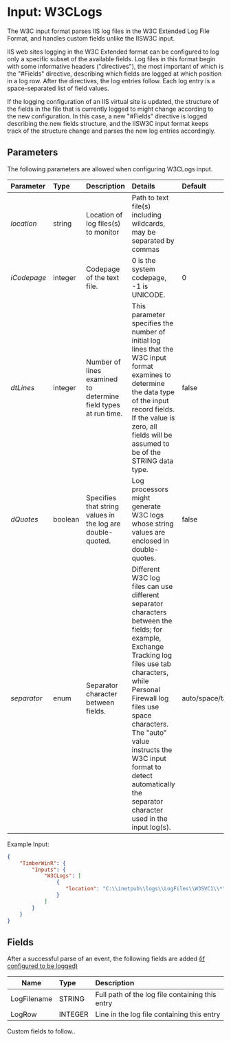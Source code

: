 # Input: W3CLogs

The W3C input format parses IIS log files in the W3C Extended Log File Format, and handles custom fields unlike the IISW3C input.

IIS web sites logging in the W3C Extended format can be configured to log only a specific subset of the available fields.
Log files in this format begin with some informative headers ("directives"), the most important of which is the "#Fields" directive, describing which fields are logged at which position in a log row.
After the directives, the log entries follow. Each log entry is a space-separated list of field values.

If the logging configuration of an IIS virtual site is updated, the structure of the fields in the file that is currently logged to might change according to the new configuration. In this case, a new "#Fields" directive is logged describing the new fields structure, and the IISW3C input format keeps track of the structure change and parses the new log entries accordingly. 



## Parameters
The following parameters are allowed when configuring W3CLogs input.

| Parameter         |     Type       |  Description                                                             | Details               |  Default |
| :---------------- |:---------------| :----------------------------------------------------------------------- | :---------------------------  | :-- |
| *location*        | string  |Location of log files(s) to monitor                                     | Path to text file(s) including wildcards, may be separated by commas |     |
| *iCodepage*       | integer |Codepage of the text file.                                              | 0 is the system codepage, -1 is UNICODE.                         | 0  |
| *dtLines*         | integer |Number of lines examined to determine field types at run time. | This parameter specifies the number of initial log lines that the W3C input format examines to determine the data type of the input record fields. If the value is zero, all fields will be assumed to be of the STRING data type. | false |
| *dQuotes*         | boolean |Specifies that string values in the log are double-quoted.                | Log processors might generate W3C logs whose string values are enclosed in double-quotes.                      | false |
| *separator*       | enum    |Separator character between fields.    | Different W3C log files can use different separator characters between the fields; for example, Exchange Tracking log files use tab characters, while Personal Firewall log files use space characters. The "auto" value instructs the W3C input format to detect automatically the separator character used in the input log(s).   | auto/space/tab/character |

Example Input:
```json
{
    "TimberWinR": {
        "Inputs": {
            "W3CLogs": [
                {                   
                   "location": "C:\\inetpub\\logs\\LogFiles\\W3SVC1\\*"
                }
            ]
		}
	}
}
```


## Fields
After a successful parse of an event, the following fields are added [(if configured to be logged)](http://technet.microsoft.com/en-us/library/cc754702(v=ws.10).aspx)

| Name | Type | Description |
| ---- |:-----| :-----------------------------------------------------------------------|
|LogFilename| STRING | Full path of the log file containing this entry |
|LogRow | INTEGER |  Line in the log file containing this entry  |

Custom fields to follow..
